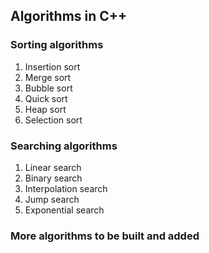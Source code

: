 ## Algorithms in C++

### Sorting algorithms 
1. Insertion sort
2. Merge sort
3. Bubble sort
4. Quick sort
5. Heap sort
6. Selection sort

### Searching algorithms 
1. Linear search
2. Binary search
3. Interpolation search
4. Jump search
5. Exponential search 

### More algorithms to be built and added

